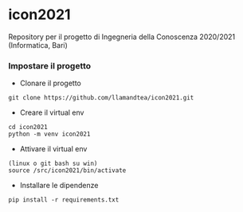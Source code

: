# icon2021
Repository per il progetto di Ingegneria della Conoscenza 2020/2021 (Informatica, Bari)

### Impostare il progetto

- Clonare il progetto
```
git clone https://github.com/llamandtea/icon2021.git
```

- Creare il virtual env
```
cd icon2021
python -m venv icon2021
```

- Attivare il virtual env
```
(linux o git bash su win)
source /src/icon2021/bin/activate
```

- Installare le dipendenze
```
pip install -r requirements.txt
```
